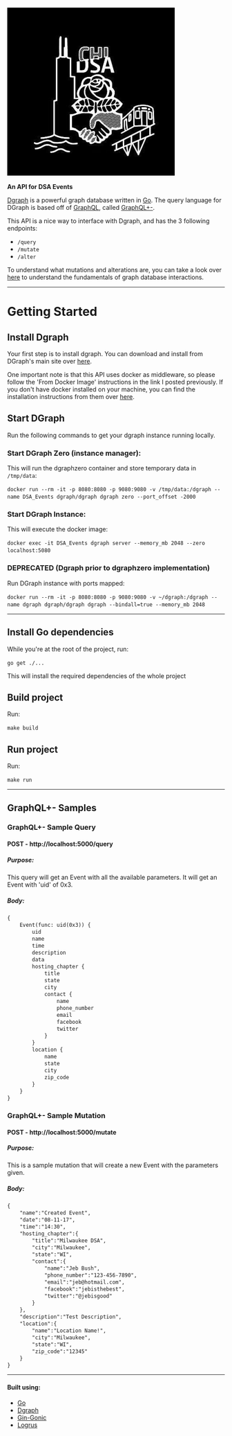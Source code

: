![](/logo.jpg)

**An API for DSA Events**

[Dgraph](https://dgraph.io/) is a powerful graph database written in [Go](https://golang.org/). The query language for DGraph is based off of [GraphQL](http://graphql.org/), called [GraphQL+-](https://docs.dgraph.io/query-language/). 

This API is a nice way to interface with Dgraph, and has the 3 following endpoints:

- `/query`
- `/mutate`
- `/alter`

To understand what mutations and alterations are, you can take a look over [here](https://docs.dgraph.io/master/query-language/) to understand the fundamentals of graph database interactions.

---

# Getting Started

## Install Dgraph

Your first step is to install dgraph. You can download and install from DGraph's main site over [here](https://docs.dgraph.io/get-started/#step-1-install-dgraph).

One important note is that this API uses docker as middleware, so please follow the 'From Docker Image' instructions in the link I posted previously. If you don't have docker installed on your machine, you can find the installation instructions from them over [here](https://docs.docker.com/engine/installation/).

## Start DGraph

Run the following commands to get your dgraph instance running locally.

### Start DGraph Zero (instance manager):

This will run the dgraphzero container and store temporary data in `/tmp/data`:

`docker run --rm -it -p 8080:8080 -p 9080:9080 -v /tmp/data:/dgraph --name DSA_Events dgraph/dgraph dgraph zero --port_offset -2000`

### Start DGraph Instance:

This will execute the docker image:

`docker exec -it DSA_Events dgraph server --memory_mb 2048 --zero localhost:5080`

### DEPRECATED (Dgraph prior to dgraphzero implementation)
Run DGraph instance with ports mapped:

`docker run --rm -it -p 8080:8080 -p 9080:9080 -v ~/dgraph:/dgraph --name dgraph dgraph/dgraph dgraph --bindall=true --memory_mb 2048`

---

## Install Go dependencies

While you're at the root of the project, run:

`go get ./...`

This will install the required dependencies of the whole project

## Build project

Run:

`make build`

## Run project

Run:

`make run`

---

## GraphQL+- Samples

### GraphQL+- Sample Query
#### POST - http://localhost:5000/query
##### Purpose:
This query will get an Event with all the available parameters. It will get an Event with 'uid' of 0x3.
##### Body:
```
{
	Event(func: uid(0x3)) {
		uid
		name
		time
		description
		data
		hosting_chapter {
			title
			state
			city
			contact {
				name
				phone_number
				email
				facebook
				twitter
			}
		}
		location {
			name
			state
			city
			zip_code
		}
	}
}
```

### GraphQL+- Sample Mutation
#### POST - http://localhost:5000/mutate
##### Purpose:
This is a sample mutation that will create a new Event with the parameters given.
##### Body:
```
{
	"name":"Created Event",
	"date":"08-11-17",
	"time":"14:30",
	"hosting_chapter":{
		"title":"Milwaukee DSA",
		"city":"Milwaukee",
		"state":"WI",
		"contact":{
			"name":"Jeb Bush",
			"phone_number":"123-456-7890",
			"email":"jeb@hotmail.com",
			"facebook":"jebisthebest",
			"twitter":"@jebisgood"
		}
	},
	"description":"Test Description",
	"location":{
		"name":"Location Name!",
		"city":"Milwaukee",
		"state":"WI",
		"zip_code":"12345"
	}
}
```

---

#### Built using:
- [Go](https://golang.org/doc/)
- [Dgraph](https://docs.dgraph.io/)
- [Gin-Gonic](https://gin-gonic.github.io/gin/)
- [Logrus](https://github.com/Sirupsen/logrus)
